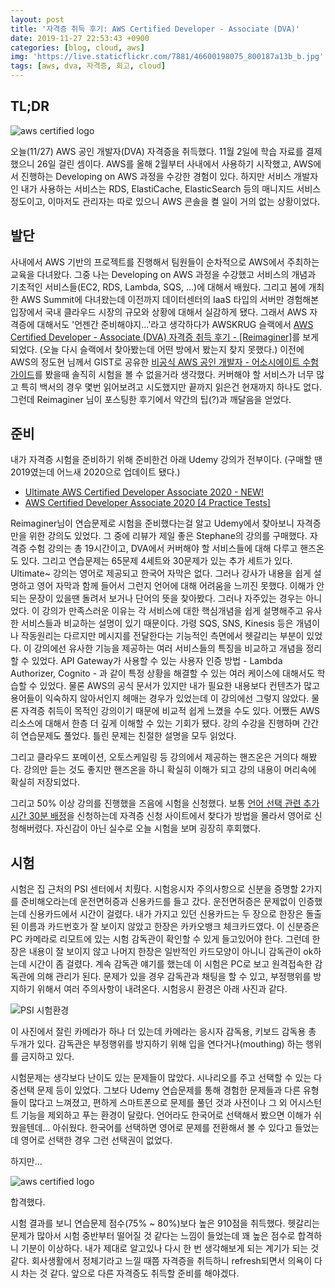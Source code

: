 ```yaml
---
layout: post
title: '자격증 취득 후기: AWS Certified Developer - Associate (DVA)'
date: 2019-11-27 22:53:43 +0900
categories: [blog, cloud, aws]
img: 'https://live.staticflickr.com/7881/46600198075_800187a13b_b.jpg'
tags: [aws, dva, 자격증, 회고, cloud]
---
```



## TL;DR

![aws certified logo]({{site.baseurl}}/static/images/posts/2019-11-27-aws-dva-review/aws-certified-logo_color-horz_180x30.jpg)

오늘(11/27) AWS 공인 개발자(DVA) 자격증을 취득했다. 11월 2일에 학습 자료를 결제했으니 26일 걸린 셈이다. AWS를 올해 2월부터 사내에서 사용하기 시작했고, AWS에서 진행하는 Developing on AWS 과정을 수강한 경험이 있다. 하지만 서비스 개발자인 내가 사용하는 서비스는 RDS, ElastiCache, ElasticSearch 등의 매니지드 서비스 정도이고, 이마저도 관리자는 따로 있으니 AWS 콘솔을 켤 일이 거의 없는 상황이었다.

## 발단

사내에서 AWS 기반의 프로젝트를 진행해서 팀원들이 순차적으로 AWS에서 주최하는 교육을 다녀왔다. 그중 나는 Developing on AWS 과정을 수강했고 서비스의 개념과 기초적인 서비스들(EC2, RDS, Lambda, SQS, ...)에 대해서 배웠다. 그리고 봄에 개최한 AWS Summit에 다녀왔는데 이전까지 데이터센터의 IaaS 타입의 서버만 경험해본 입장에서 국내 클라우드 시장의 규모와 상황에 대해서 실감하게 됐다. 그래서 AWS 자격증에 대해서도 '언젠간 준비해야지...'라고 생각하다가 AWSKRUG 슬랙에서 [AWS Certified Developer - Associate (DVA) 자격증 취득 후기 - [Reimaginer]](https://www.reimaginer.me/entry/aws-certified-developer-associate-review)를 보게되었다. (오늘 다시 슬랙에서 찾아봤는데 어떤 방에서 봤는지 찾지 못했다.) 이전에 AWS의 정도현 님께서 GIST로 공유한 [비공식 AWS 공인 개발자 - 어소시에이트 수험 가이드](https://gist.github.com/serithemage/df61aaf396046eff7244b6eaa8d58d4a)를 봤을때 솔직히 시험을 볼 수 없을거라 생각했다. 커버해야 할 서비스가 너무 많고 특히 백서의 경우 몇번 읽어보려고 시도했지만 끝까지 읽은건 현재까지 하나도 없다. 그런데 Reimaginer 님이 포스팅한 후기에서 약간의 팁(?)과 깨달음을 얻었다.

## 준비

내가 자격증 시험을 준비하기 위해 준비한건 아래 Udemy 강의가 전부이다. (구매할 땐 2019였는데 어느새 2020으로 업데이트 됐다.)

* [Ultimate AWS Certified Developer Associate 2020 - NEW!](https://www.udemy.com/share/101WESCUYdc1pbQnQ=/)
* [AWS Certified Developer Associate 2020 [4 Practice Tests]](https://www.udemy.com/share/101YDyCUYdc1pbQnQ=/)

Reimaginer님이 연습문제로 시험을 준비했다는걸 알고 Udemy에서 찾아보니 자격증만을 위한 강의도 있었다. 그 중에 리뷰가 제일 좋은 Stephane의 강의를 구매했다. 자격증 수험 강의는 총 19시간이고, DVA에서 커버해야 할 서비스들에 대해 다루고 핸즈온도 있다. 그리고 연습문제는 65문제 4세트와 30문제가 있는 추가 세트가 있다. Ultimate~ 강의는 영어로 제공되고 한국어 자막은 없다. 그러나 강사가 내용을 쉽게 설명하고 영어 자막과 함께 들어서 그런지 언어에 대해 어려움을 느끼진 못했다. 이해가 안되는 문장이 있을땐 돌려서 보거나 단어의 뜻을 찾아봤다. 그러나 자주있는 경우는 아니었다. 이 강의가 만족스러운 이유는 각 서비스에 대한 핵심개념을 쉽게 설명해주고 유사한 서비스들과 비교하는 설명이 있기 때문이다. 가령 SQS, SNS, Kinesis 등은 개념이나 작동원리는 다르지만 메시지를 전달한다는 기능적인 측면에서 헷갈리는 부분이 있었다. 이 강의에선 유사한 기능을 제공하는 여러 서비스들의 특징을 비교하고 개념을 정리할 수 있었다. API Gateway가 사용할 수 있는 사용자 인증 방법 - Lambda Authorizer, Cognito - 과 같이 특정 상황을 해결할 수 있는 여러 케이스에 대해서도 학습할 수 있었다. 물론 AWS의 공식 문서가 있지만 내가 필요한 내용보다 컨텐츠가 많고 용어들이 익숙하지 않아서인지 헤매는 경우가 있었는데 이 강의에선 그렇지 않았다. 물론 자격증 취득이 목적인 강의이기 때문에 비교적 쉽게 느꼈을 수도 있다. 어쨌든 AWS 리소스에 대해서 한층 더 깊게 이해할 수 있는 기회가 됐다. 강의 수강을 진행하며 간간히 연습문제도 풀었다. 틀린 문제는 친절한 설명을 모두 읽었다.

그리고 클라우드 포메이션, 오토스케일링 등 강의에서 제공하는 핸즈온은 거의다 해봤다. 강의만 듣는 것도 좋지만 핸즈온을 하니 확실히 이해가 되고 강의 내용이 머리속에 확실히 저장되었다.

그리고 50% 이상 강의를 진행했을 즈음에 시험을 신청했다. 보통 [언어 선택 관련 추가시간 30분 배정](https://blog.naver.com/PostView.nhn?blogId=supertrackedu&logNo=221119091699&redirect=Dlog&widgetTypeCall=true&directAccess=false)을 신청하는데 자격증 신청 사이트에서 찾다가 방법을 몰라서 영어로 신청해버렸다. 자신감이 아닌 실수로 오늘 시험을 보며 굉장히 후회했다.

## 시험

시험은 집 근처의 PSI 센터에서 치뤘다. 시험응시자 주의사항으로 신분을 증명할 2가지를 준비해오라는데 운전면허증과 신용카드를 들고 갔다. 운전면허증은 문제없이 인증했는데 신용카드에서 시간이 걸렸다. 내가 가지고 있던 신용카드는 두 장으로 한장은 돌출된 이름과 카드번호가 잘 보이지 않았고 한장은 카카오뱅크 체크카드였다. 이 신분증은 PC 카메라로 리모트에 있는 시험 감독관이 확인할 수 있게 들고있어야 한다. 그런데 한장은 내용이 잘 보이지 않고 나머지 한장은 일반적인 카드모양이 아니니 감독관이 ok하는데 시간이 좀 걸렸다. 계속 감독관 얘기를 했는데 이 시험은 PC로 보고 원격접속한 감독관에 의해 관리가 된다. 문제가 있을 경우 감독관과 채팅을 할 수 있고, 부정행위를 방지하기 위해서 여러 주의사항이 내려온다. 시험응시 환경은 아래 사진과 같다.

![PSI 시험환경](https://www.psionline.com/wp-content/uploads/hero-proctored-kiosk.jpg)

이 사진에서 잘린 카메라가 하나 더 있는데 카메라는 응시자 감독용, 키보드 감독용 총 두개가 있다. 감독관은 부정행위를 방지하기 위해 입을 연다거나(mouthing) 하는 행위를 금지하고 있다.

시험문제는 생각보다 난이도 있는 문제들이 많았다. 시나리오를 주고 선택할 수 있는 다중선택 문제 등이 있었다. 그보다 Udemy 연습문제를 통해 경험한 문제들과 다른 유형들이 많다고 느껴졌고, 편하게 스마트폰으로 문제를 풀던 것과 사전이나 그 외 어시스턴트 기능을 제외하고 푸는 환경이 달랐다. 언어라도 한국어로 선택해서 봤으면 이해가 쉬웠을텐데... 아쉬웠다. 한국어를 선택하면 영어로 문제를 전환해서 볼 수 있다고 들었는데 영어로 선택한 경우 그런 선택권이 없었다.

하지만...

![aws certified logo]({{site.baseurl}}/static/images/posts/2019-11-27-aws-dva-review/developer-associate-tag_360x32.jpg)

합격했다.

시험 결과를 보니 연습문제 점수(75% ~ 80%)보다 높은 910점을 취득했다. 헷갈리는 문제가 많아서 시험 중반부터 떨어질 것 같다는 느낌이 들었는데 꽤 높은 점수로 합격하니 기분이 이상하다. 내가 제대로 알고있나 다시 한 번 생각해보게 되는 계기가 되는 것 같다. 회사생활에서 정체기라고 느낄 때쯤 자격증을 취득하니 refresh되면서 의욕이 다시 차는 것 같다. 앞으로 다른 자격증도 취득할 준비를 해야겠다.